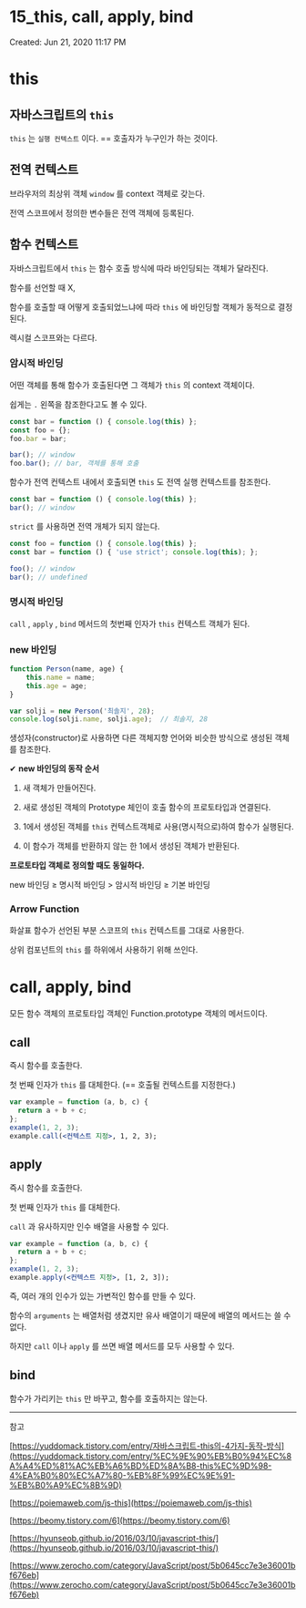 # 15_this, call, apply, bind

Created: Jun 21, 2020 11:17 PM

# this

## 자바스크립트의 `this`

`this` 는 `실행 컨텍스트` 이다. == 호출자가 누구인가 하는 것이다.

## 전역 컨텍스트

브라우저의 최상위 객체 `window` 를 context 객체로 갖는다.

전역 스코프에서 정의한 변수들은 전역 객체에 등록된다.

## 함수 컨텍스트

자바스크립트에서 `this` 는 함수 호출 방식에 따라 바인딩되는 객체가 달라진다.

함수를 선언할 때 X,

함수를 호출할 때 어떻게 호출되었느냐에 따라 `this` 에 바인딩할 객체가 동적으로 결정된다.

렉시컬 스코프와는 다르다.

### **암시적 바인딩**

어떤 객체를 통해 함수가 호출된다면 그 객체가 `this` 의 context 객체이다.

쉽게는 `.` 왼쪽을 참조한다고도 볼 수 있다.

```jsx
const bar = function () { console.log(this) };
const foo = {};
foo.bar = bar;

bar(); // window
foo.bar(); // bar, 객체를 통해 호출
```

함수가 전역 컨텍스트 내에서 호출되면 `this` 도 전역 실행 컨텍스트를 참조한다.

```jsx
const bar = function () { console.log(this) };
bar(); // window
```

`strict` 를 사용하면 전역 개체가 되지 않는다.

```jsx
const foo = function () { console.log(this) };
const bar = function () { 'use strict'; console.log(this); };

foo(); // window
bar(); // undefined
```

### 명시적 바인딩

`call` , `apply` , `bind` 메서드의 첫번째 인자가 `this` 컨텍스트 객체가 된다.

### new 바인딩

```jsx
function Person(name, age) {
	this.name = name;
	this.age = age;
}

var solji = new Person('최솔지', 28);
console.log(solji.name, solji.age);  // 최솔지, 28
```

생성자(constructor)로 사용하면 다른 객체지향 언어와 비슷한 방식으로 생성된 객체를 참조한다.

✔ **new 바인딩의 동작 순서**

1. 새 객체가 만들어진다.

2. 새로 생성된 객체의 Prototype 체인이 호출 함수의 프로토타입과 연결된다.

3. 1에서 생성된 객체를 `this` 컨텍스트객체로 사용(명시적으로)하여 함수가 실행된다.

4. 이 함수가 객체를 반환하지 않는 한 1에서 생성된 객체가 반환된다.

**프로토타입 객체로 정의할 때도 동일하다.**

new 바인딩 ≥ 명시적 바인딩 > 암시적 바인딩 ≥ 기본 바인딩

### Arrow Function

화살표 함수가 선언된 부분 스코프의 `this` 컨텍스트를 그대로 사용한다.

상위 컴포넌트의 `this` 를 하위에서 사용하기 위해 쓰인다.

# call, apply, bind

모든 함수 객체의 프로토타입 객체인 Function.prototype 객체의 메서드이다.

## call

즉시 함수를 호출한다.

첫 번째 인자가 `this` 를 대체한다. (== 호출될 컨텍스트를 지정한다.)

```jsx
var example = function (a, b, c) {
  return a + b + c;
};
example(1, 2, 3);
example.call(<컨텍스트 지정>, 1, 2, 3);
```

## apply

즉시 함수를 호출한다.

첫 번째 인자가 `this` 를 대체한다.

`call` 과 유사하지만 인수 배열을 사용할 수 있다.

```jsx
var example = function (a, b, c) {
  return a + b + c;
};
example(1, 2, 3);
example.apply(<컨텍스트 지정>, [1, 2, 3]);
```

즉, 여러 개의 인수가 있는 가변적인 함수를 만들 수 있다.

함수의 `arguments` 는 배열처럼 생겼지만 유사 배열이기 때문에 배열의 메서드는 쓸 수 없다.

하지만 `call` 이나 `apply` 를 쓰면 배열 메서드를 모두 사용할 수 있다.

## bind

함수가 가리키는 `this` 만 바꾸고, 함수를 호출하지는 않는다.

---

참고

[https://yuddomack.tistory.com/entry/자바스크립트-this의-4가지-동작-방식](https://yuddomack.tistory.com/entry/%EC%9E%90%EB%B0%94%EC%8A%A4%ED%81%AC%EB%A6%BD%ED%8A%B8-this%EC%9D%98-4%EA%B0%80%EC%A7%80-%EB%8F%99%EC%9E%91-%EB%B0%A9%EC%8B%9D)

[https://poiemaweb.com/js-this](https://poiemaweb.com/js-this)

[https://beomy.tistory.com/6](https://beomy.tistory.com/6)

[https://hyunseob.github.io/2016/03/10/javascript-this/](https://hyunseob.github.io/2016/03/10/javascript-this/)

[https://www.zerocho.com/category/JavaScript/post/5b0645cc7e3e36001bf676eb](https://www.zerocho.com/category/JavaScript/post/5b0645cc7e3e36001bf676eb)